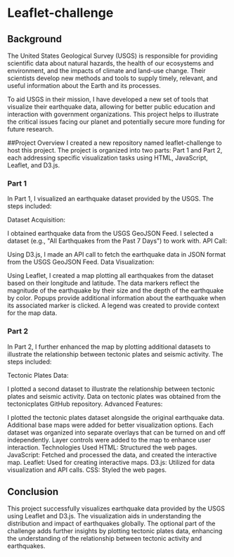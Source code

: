 # Leaflet-challenge


## Background
The United States Geological Survey (USGS) is responsible for providing scientific data about natural hazards, the health of our ecosystems and environment, and the impacts of climate and land-use change. Their scientists develop new methods and tools to supply timely, relevant, and useful information about the Earth and its processes.

To aid USGS in their mission, I have developed a new set of tools that visualize their earthquake data, allowing for better public education and interaction with government organizations. This project helps to illustrate the critical issues facing our planet and potentially secure more funding for future research.

##Project Overview
I created a new repository named leaflet-challenge to host this project. The project is organized into two parts: Part 1 and Part 2, each addressing specific visualization tasks using HTML, JavaScript, Leaflet, and D3.js.

### Part 1
In Part 1, I visualized an earthquake dataset provided by the USGS. The steps included:

Dataset Acquisition:

I obtained earthquake data from the USGS GeoJSON Feed.
I selected a dataset (e.g., "All Earthquakes from the Past 7 Days") to work with.
API Call:

Using D3.js, I made an API call to fetch the earthquake data in JSON format from the USGS GeoJSON Feed.
Data Visualization:

Using Leaflet, I created a map plotting all earthquakes from the dataset based on their longitude and latitude.
The data markers reflect the magnitude of the earthquake by their size and the depth of the earthquake by color.
Popups provide additional information about the earthquake when its associated marker is clicked.
A legend was created to provide context for the map data.

### Part 2
In Part 2, I further enhanced the map by plotting additional datasets to illustrate the relationship between tectonic plates and seismic activity. The steps included:

Tectonic Plates Data:

I plotted a second dataset to illustrate the relationship between tectonic plates and seismic activity.
Data on tectonic plates was obtained from the tectonicplates GitHub repository.
Advanced Features:

I plotted the tectonic plates dataset alongside the original earthquake data.
Additional base maps were added for better visualization options.
Each dataset was organized into separate overlays that can be turned on and off independently.
Layer controls were added to the map to enhance user interaction.
Technologies Used
HTML: Structured the web pages.
JavaScript: Fetched and processed the data, and created the interactive map.
Leaflet: Used for creating interactive maps.
D3.js: Utilized for data visualization and API calls.
CSS: Styled the web pages.


## Conclusion
This project successfully visualizes earthquake data provided by the USGS using Leaflet and D3.js. The visualization aids in understanding the distribution and impact of earthquakes globally. The optional part of the challenge adds further insights by plotting tectonic plates data, enhancing the understanding of the relationship between tectonic activity and earthquakes.
